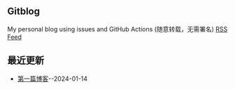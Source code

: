 ## Gitblog
My personal blog using issues and GitHub Actions (随意转载，无需署名)
[RSS Feed](https://raw.githubusercontent.com/Luckyu920/GitBlog/master/feed.xml)

## 最近更新
- [第一篇博客](https://github.com/Luckyu920/GitBlog/issues/1)--2024-01-14
